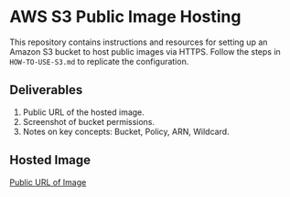 # AWS S3 Public Image Hosting

This repository contains instructions and resources for setting up an Amazon S3 bucket to host public images via HTTPS. Follow the steps in `HOW-TO-USE-S3.md` to replicate the configuration.

## Deliverables
1. Public URL of the hosted image.
2. Screenshot of bucket permissions.
3. Notes on key concepts: Bucket, Policy, ARN, Wildcard.

## Hosted Image
[Public URL of Image](https://acefirstbucket.s3.us-east-2.amazonaws.com/nana.jpg)
